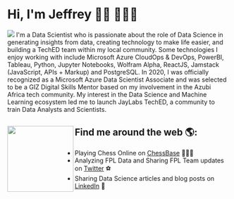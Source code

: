# Hi, I'm Jeffrey 👋🏾 👩🏾‍💻

<img src="https://tdwi.org/-/media/TDWI/TDWI/BITW/machinelearning4.jpg">
I'm a Data Scientist who is passionate about the role of Data Science in generating insights from data, creating technology to make life easier, and building a TechED team within my local community. Some technologies I enjoy working with include Microsoft Azure CloudOps & DevOps, PowerBI, Tableau, Python, Jupyter Notebooks, Wolfram Alpha, ReactJS, Jamstack (JavaScript, APIs + Markup) and PostgreSQL. In 2020, I was officially recognized as a Microsoft Azure Data Scientist Associate and was selected to be a GIZ Digital Skills Mentor based on my involvement in the Azubi Africa tech community.  My interest in the Data Science and Machine Learning ecosystem led me to launch JayLabs TechED, a community to train Data Analysts and Scientists.


## Find me around the web 🌎: <a href="https://avatars.githubusercontent.com/u/44137944?v=4"><img align="left" width="150" height="150" src="https://avatars.githubusercontent.com/u/44137944?v=4"></a>
- Playing Chess Online on <a href="https://play.chessbase.com">ChessBase</a> ✍🏾📝
- Analyzing FPL Data and Sharing FPL Team updates on <a href="https://twitter.com"> Twitter</a> ⚽
- Sharing Data Science articles and blog posts on <a href="https://www.linkedin.com/in/jeffrey-larbi-akor/"> LinkedIn</a> 💼

<!--
**Jeffreylarbiakor/jeffreylarbiakor** is a ✨ _special_ ✨ repository because its `README.md` (this file) appears on your GitHub profile.

Here are some ideas to get you started:

- 🔭 I’m currently working on ...
- 🌱 I’m currently learning ...
- 👯 I’m looking to collaborate on ...
- 🤔 I’m looking for help with ...
- 💬 Ask me about ...
- 📫 How to reach me: ...
- 😄 Pronouns: ...
- ⚡ Fun fact: ...
-->
